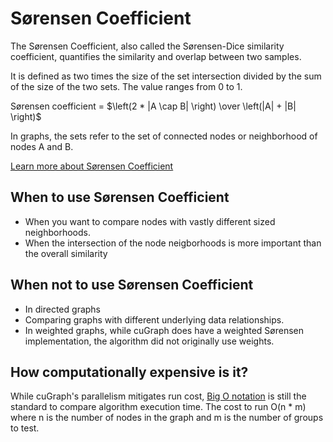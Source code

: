 # Sørensen Coefficient

The Sørensen Coefficient, also called the Sørensen-Dice similarity coefficient, quantifies the similarity and overlap between two samples.

It is defined as two times the size of the set intersection divided by the sum of the size of the two sets. The value ranges from 0 to 1.

Sørensen coefficient = $\left(2 * |A \cap B| \right) \over \left(|A| + |B| \right)$


In graphs, the sets refer to the set of connected nodes or neighborhood of nodes A and B.

[Learn more about Sørensen Coefficient](https://en.wikipedia.org/wiki/S%C3%B8rensen%E2%80%93Dice_coefficient)

## When to use Sørensen Coefficient
* When you want to compare nodes with vastly different sized neighborhoods.
* When the intersection of the node neigborhoods is more important than the overall similarity


## When not to use Sørensen Coefficient
* In directed graphs
* Comparing graphs with different underlying data relationships.
* In weighted graphs, while cuGraph does have a weighted Sørensen implementation, the algorithm did not originally use weights.

## How computationally expensive is it?
While cuGraph's parallelism mitigates run cost, [Big O notation](https://en.wikipedia.org/wiki/Big_O_notation) is still the standard to compare algorithm execution time.
The cost to run O(n * m) where n is the number of nodes in the graph and m is the number of groups to test. 
